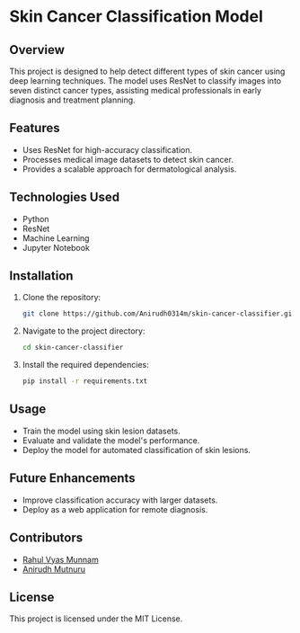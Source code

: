 # Skin Cancer Classification Model

## Overview
This project is designed to help detect different types of skin cancer using deep learning techniques. The model uses ResNet to classify images into seven distinct cancer types, assisting medical professionals in early diagnosis and treatment planning.

## Features
- Uses ResNet for high-accuracy classification.
- Processes medical image datasets to detect skin cancer.
- Provides a scalable approach for dermatological analysis.

## Technologies Used
- Python
- ResNet
- Machine Learning
- Jupyter Notebook

## Installation
1. Clone the repository:
   ```sh
   git clone https://github.com/Anirudh0314m/skin-cancer-classifier.git
   ```
2. Navigate to the project directory:
   ```sh
   cd skin-cancer-classifier
   ```
3. Install the required dependencies:
   ```sh
   pip install -r requirements.txt
   ```

## Usage
- Train the model using skin lesion datasets.
- Evaluate and validate the model's performance.
- Deploy the model for automated classification of skin lesions.

## Future Enhancements
- Improve classification accuracy with larger datasets.
- Deploy as a web application for remote diagnosis.

## Contributors
- [Rahul Vyas Munnam](https://github.com/rahulvyasm)
- [Anirudh Mutnuru](https://github.com/Anirudh0314m)
## License
This project is licensed under the MIT License.

